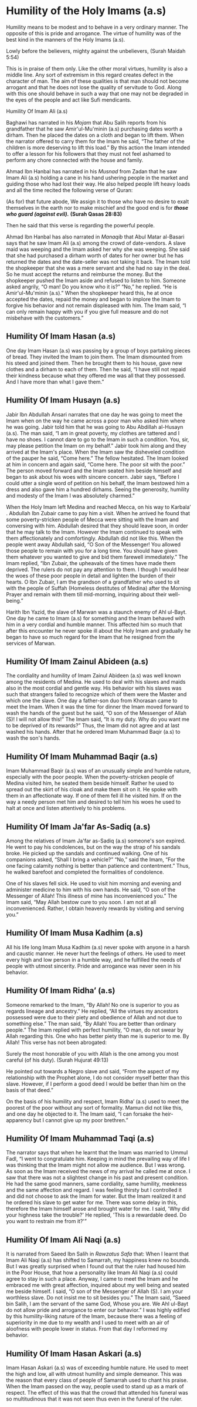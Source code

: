 Humility of the Holy Imams (a.s)
================================

Humility means to be modest and to behave in a very ordinary manner. The
opposite of this is pride and arrogance. The virtue of humility was of
the best kind in the manners of the Holy Imams (a.s).

Lowly before the believers, mighty against the unbelievers, (Surah
Maidah 5:54)

This is in praise of them only. Like the other moral virtues, humility
is also a middle line. Any sort of extremism in this regard creates
defect in the character of man. The aim of these qualities is that man
should not become arrogant and that he does not lose the quality of
servitude to God. Along with this one should behave in such a way that
one may not be degraded in the eyes of the people and act like Sufi
mendicants.

Humility Of Imam Ali (a.s)

Baghawi has narrated in his *Mojam* that Abu Salih reports from his
grandfather that he saw Amir'ul-Mu'minin (a.s) purchasing dates worth a
dirham. Then he placed the dates on a cloth and began to lift them. When
the narrator offered to carry them for the Imam he said, “The father of
the children is more deserving to lift this load.” By this action the
Imam intended to offer a lesson for his followers that they must not
feel ashamed to perform any chore connected with the house and family.

Ahmad Ibn Hanbal has narrated in his *Musnad* from Zadan that he saw
Imam Ali (a.s) holding a cane in his hand ushering people in the market
and guiding those who had lost their way. He also helped people lift
heavy loads and all the time recited the following verse of Quran:

(As for) that future abode, We assign it to those who have no desire to
exalt themselves in the earth nor to make mischief and the good end is
for ***those who guard (against evil).*** **(Surah Qasas 28:83)**

Then he said that this verse is regarding the powerful people.

Ahmad Ibn Hanbal has also narrated in *Manaqib* that Abul Matar
al-Basari says that he saw Imam Ali (a.s) among the crowd of
date-vendors. A slave maid was weeping and the Imam asked her why she
was weeping. She said that she had purchased a dirham worth of dates for
her owner but he has returned the dates and the date-seller was not
taking it back. The Imam told the shopkeeper that she was a mere servant
and she had no say in the deal. So he must accept the returns and
reimburse the money. But the shopkeeper pushed the Imam aside and
refused to listen to him. Someone asked angrily, “O man! Do you know who
it is?” “No,” he replied. “He is Amir'ul-Mu'minin (a.s).” When the
shopkeeper heard this, he at once accepted the dates, repaid the money
and began to implore the Imam to forgive his behavior and not remain
displeased with him. The Imam said, “I can only remain happy with you if
you give full measure and do not misbehave with the customers.”

Humility Of Imam Hasan (a.s)
----------------------------

One day Imam Hasan (a.s) was passing by a group of boys partaking pieces
of bread. They invited the Imam to join them. The Imam dismounted from
his steed and joined them. Then he brought them to his house, gave new
clothes and a dirham to each of them. Then he said, “I have still not
repaid their kindness because what they offered me was all that they
possessed. And I have more than what I gave them.”

Humility Of Imam Husayn (a.s)
-----------------------------

Jabir Ibn Abdullah Ansari narrates that one day he was going to meet the
Imam when on the way he came across a poor man who asked him where he
was going. Jabir told him that he was going to Abu Abdillah al-Husayn
(a.s). The man said, “I am in great poverty, my clothes are tattered and
I have no shoes. I cannot dare to go to the Imam in such a condition.
You, sir, may please petition the Imam on my behalf.” Jabir took him
along and they arrived at the Imam's place. When the Imam saw the
disheveled condition of the pauper he said, “Come here.” The fellow
hesitated. The Imam looked at him in concern and again said, “Come here.
The poor sit with the poor.” The person moved forward and the Imam
seated him beside himself and began to ask about his woes with sincere
concern. Jabir says, “Before I could utter a single word of petition on
his behalf, the Imam bestowed him a dress and also gave him a hundred
dirhams. Seeing the generosity, humility and modesty of the Imam I was
absolutely charmed.”

When the Holy Imam left Medina and reached Mecca, on his way to Karbala’
. Abdullah Ibn Zubair came to pay him a visit. When he arrived he found
that some poverty-stricken people of Mecca were sitting with the Imam
and conversing with him. Abdullah desired that they should leave soon,
in order that he may talk to the Imam. However the Imam continued to
speak with them affectionately and comfortingly. Abdullah did not like
this. When the people went away Abdullah said, “O Son of the Messenger!
You allowed those people to remain with you for a long time. You should
have given them whatever you wanted to give and bid them farewell
immediately.” The Imam replied, “Ibn Zubair, the upheavals of the times
have made them deprived. The rulers do not pay any attention to them. I
though I would hear the woes of these poor people in detail and lighten
the burden of their hearts. O Ibn Zubair, I am the grandson of a
grandfather who used to sit with the people of Suffah (Homeless
destitutes of Medina) after the Morning Prayer and remain with them till
mid-morning, inquiring about their well-being.”

Harith Ibn Yazid, the slave of Marwan was a staunch enemy of Ahl
ul-Bayt. One day he came to Imam (a.s) for something and the Imam
behaved with him in a very cordial and humble manner. This affected him
so much that after this encounter he never spoke ill about the Holy Imam
and gradually he began to have so much regard for the Imam that he
resigned from the services of Marwan.

Humility Of Imam Zainul Abideen (a.s)
-------------------------------------

The cordiality and humility of Imam Zainul Abideen (a.s) was well known
among the residents of Medina. He used to deal with his slaves and maids
also in the most cordial and gentle way. His behavior with his slaves
was such that strangers failed to recognize which of them were the
Master and which one the slave. One day a father-son duo from Khorasan
came to meet the Imam. When it was the time for dinner the Imam moved
forward to wash the hands of the guest but he said, “O son of the
Messenger of Allah (S)! I will not allow this!” The Imam said, “It is my
duty. Why do you want me to be deprived of its rewards?” Thus, the Imam
did not agree and at last washed his hands. After that he ordered Imam
Muhammad Baqir (a.s) to wash the son's hands.

Humility Of Imam Muhammad Baqir (a.s)
-------------------------------------

Imam Muhammad Baqir (a.s) was of an unusually simple and humble nature,
especially with the poor people. When the poverty-stricken people of
Medina visited him, he seated them beside himself. Rather he used to
spread out the skirt of his cloak and make them sit on it. He spoke with
them in an affectionate way. If one of them fell ill he visited him. If
on the way a needy person met him and desired to tell him his woes he
used to halt at once and listen attentively to his problems.

Humility Of Imam Ja'far As-Sadiq (a.s)
--------------------------------------

Among the relatives of Imam Ja'far as-Sadiq (a.s) someone's son expired.
He went to pay his condolences, but on the way the strap of his sandals
broke. He picked up the sandals and continued walking. One of his
companions asked, “Shall I bring a vehicle?” “No,” said the Imam, “For
the one facing calamity nothing is better than patience and
contentment.” Thus, he walked barefoot and completed the formalities of
condolence.

One of his slaves fell sick. He used to visit him morning and evening
and administer medicine to him with his own hands. He said, “O son of
the Messenger of Allah! This illness of mine has inconvenienced you.”
The Imam said, “May Allah bestow cure to you soon. I am not at all
inconvenienced. Rather, I obtain heavenly rewards by visiting and
serving you.”

Humility Of Imam Musa Kadhim (a.s)
----------------------------------

All his life long Imam Musa Kadhim (a.s) never spoke with anyone in a
harsh and caustic manner. He never hurt the feelings of others. He used
to meet every high and low person in a humble way, and he fulfilled the
needs of people with utmost sincerity. Pride and arrogance was never
seen in his behavior.

Humility Of Imam Ridha’ (a.s)
-----------------------------

Someone remarked to the Imam, “By Allah! No one is superior to you as
regards lineage and ancestry.” He replied, “All the virtues my ancestors
possessed were due to their piety and obedience of Allah and not due to
something else.” The man said, “By Allah! You are better than ordinary
people.” The Imam replied with perfect humility, “O man, do not swear by
Allah regarding this. One who has better piety than me is superior to
me. By Allah! This verse has not been abrogated:

Surely the most honorable of you with Allah is the one among you most
careful (of his duty). (Surah Hujurat 49:13)

He pointed out towards a Negro slave and said, “From the aspect of my
relationship with the Prophet alone, I do not consider myself better
than this slave. However, if I perform a good deed I would be better
than him on the basis of that deed.”

On the basis of his humility and respect, Imam Ridha’ (a.s) used to meet
the poorest of the poor without any sort of formality. Mamun did not
like this, and one day he objected to it. The Imam said, “I can forsake
the heir-apparency but I cannot give up my poor brethren.”

Humility Of Imam Muhammad Taqi (a.s)
------------------------------------

The narrator says that when he learnt that the Imam was married to Ummul
Fadl, “I went to congratulate him. Keeping in mind the prevailing way of
life I was thinking that the Imam might not allow me audience. But I was
wrong. As soon as the Imam received the news of my arrival he called me
at once. I saw that there was not a slightest change in his past and
present condition. He had the same good manners, same cordiality, same
humility, meekness and the same affection and regard. I was feeling
thirsty but I controlled it and did not choose to ask the Imam for
water. But the Imam realized it and he ordered his slave to get water
for me. There was some delay in this, therefore the Imam himself arose
and brought water for me. I said, 'Why did your highness take the
trouble?' He replied, 'This is a rewardable deed. Do you want to
restrain me from it?'”

Humility Of Imam Ali Naqi (a.s)
-------------------------------

It is narrated from Saeed Ibn Salih in *Rawzatus Safa* that: When I
learnt that Imam Ali Naqi (a.s) has shifted to Samarrah, my happiness
knew no bounds. But I was greatly surprised when I found out that the
ruler had housed him in the Poor House, that how a personality like Imam
Ali Naqi (a.s) could agree to stay in such a place. Anyway, I came to
meet the Imam and he embraced me with great affection, inquired about my
well being and seated me beside himself. I said, “O son of the Messenger
of Allah (S). I am your worthless slave. Do not insist me to sit besides
you.” The Imam said, “Saeed bin Salih, I am the servant of the same God,
Whose you are. We Ahl ul-Bayt do not allow pride and arrogance to enter
our behavior.” I was highly edified by this humility-liking nature of
the Imam, because there was a feeling of superiority in me due to my
wealth and I used to meet with an air of aloofness with people lower in
status. From that day I reformed my behavior.

Humility Of Imam Hasan Askari (a.s)
-----------------------------------

Imam Hasan Askari (a.s) was of exceeding humble nature. He used to meet
the high and low, all with utmost humility and simple demeanor. This was
the reason that every class of people of Samarrah used to chant his
praise. When the Imam passed on the way, people used to stand up as a
mark of respect. The effect of this was that the crowd that attended his
funeral was so multitudinous that it was not seen thus even in the
funeral of the ruler.



